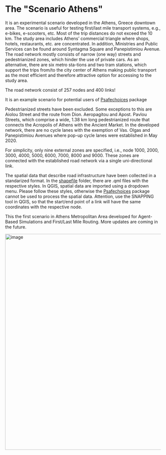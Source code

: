 # The "Scenario Athens"

It is an experimental scenario developed in the Athens, Greece downtown area. The scenario is useful for testing first/last mile transport systems, e.g., e-bikes, e-scooters, etc. Most of the trip distances do not exceed the 10 km. The study area includes Athens’ commercial triangle where shops, hotels, restaurants, etc. are concentrated. In addition, Ministries and Public Services can be found around Syntagma Square and Panepistimiou Avenue. The road network mostly consists of narrow (one way) streets and pedestrianized zones, which hinder the use of private cars. As an alternative, there are six metro sta-tions and two tram stations, which support the trips from/to the city center of Athens making public transport as the most efficient and therefore attractive option for accessing to the study area. 

The road network consist of 257 nodes and 400 links!

It is an example scenario for potential users of [Psafechoices](https://github.com/lotentua/Perceived_safety_choices/tree/main/Psafechoices) package

Pedestrianized streets have been excluded. Some exceptions to this are Aiolou Street and the route from Dion. Aeropagitou and Apost. Pavlou Streets, which comprise a wide, 1.38 km long pedestrianized route that connects the Acropolis of Athens with the Ancient Market. In the developed network, there are no cycle lanes with the exemption of Vas. Olgas and Panepistimiou Avenues where pop-up cycle lanes were established in May 2020.

For simplicity, only nine external zones are specified, i.e., node 1000, 2000, 3000, 4000, 5000, 6000, 7000, 8000 and 9000. These zones are connected with the established road network via a single uni-directional link. 

The spatial data that describe road infrastructure have been collected in a standarized format. In the [shapefile](https://github.com/lotentua/Perceived_safety_choices/tree/main/scenario_athens/shapefiles) folder, there are .qml files  with the respective styles. In QGIS, spatial data are imported using a dropdown menu. Please follow these styles, otherwise the [Psafechoices](https://github.com/lotentua/Perceived_safety_choices/tree/main/Psafechoices) package cannot be used to process the spatial data. Attention, use the SNAPPING tool in QGIS, so that the start/end point of a link will have the same coordinates with the respective node.

This the first scenario in Athens Metropolitan Area developed for Agent-Based Simulations and First/Last Mile Routing. More updates are coming in the future.

<img width="700" alt="image" src="https://user-images.githubusercontent.com/121678451/227531934-ae135d3b-f5d5-4614-8379-07be2ff51cc4.png">
